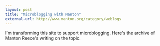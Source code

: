 ```yaml
---
layout: post
title: "Microblogging with Manton"
external-url: http://www.manton.org/category/weblogs
---
```


I'm transforming this site to support microblogging. Here's the archive of Manton Reece's writing on the topic. 